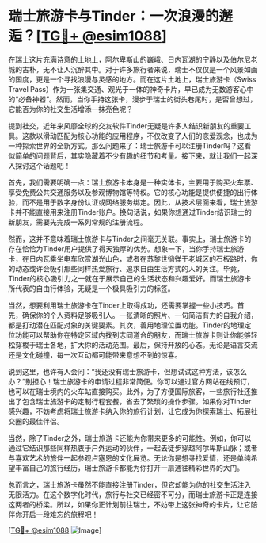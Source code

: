 # 瑞士旅游卡与Tinder：一次浪漫的邂逅？[[TG💪+ @esim1088](https://t.me/s/esim1088)]

在瑞士这片充满诗意的土地上，阿尔卑斯山的巍峨、日内瓦湖的宁静以及伯尔尼老城的古朴，无不让人沉醉其中。对于许多旅行者来说，瑞士不仅仅是一个风景如画的国度，更是一个寻找浪漫与灵感的地方。而在这片土地上，瑞士旅游卡（Swiss Travel Pass）作为一张集交通、观光于一体的神奇卡片，早已成为无数游客心中的“必备神器”。然而，当你手持这张卡，漫步于瑞士的街头巷尾时，是否曾想过，它能否为你的社交生活增添一抹亮色呢？

提到社交，近年来风靡全球的交友软件Tinder无疑是许多人结识新朋友的重要工具。这款以滑动匹配为核心功能的应用程序，不仅改变了人们的恋爱观念，也成为一种探索世界的全新方式。那么问题来了：瑞士旅游卡可以注册Tinder吗？这看似简单的问题背后，其实隐藏着不少有趣的细节和考量。接下来，就让我们一起深入探讨这个话题吧！

首先，我们需要明确一点：瑞士旅游卡本身是一种实体卡，主要用于购买火车票、享受免费公共交通服务以及参观博物馆等特权。它的核心功能是提供便捷的出行体验，而不是用于数字身份认证或网络服务绑定。因此，从技术层面来看，瑞士旅游卡并不能直接用来注册Tinder账户。换句话说，如果你想通过Tinder结识瑞士的新朋友，需要先完成一系列常规的注册流程。

然而，这并不意味着瑞士旅游卡与Tinder之间毫无关联。事实上，瑞士旅游卡的存在恰恰为Tinder用户提供了得天独厚的优势。想象一下，当你手持瑞士旅游卡，在日内瓦乘坐电车欣赏湖光山色，或者在苏黎世徜徉于老城区的石板路时，你的动态或许会吸引那些同样热爱旅行、追求自由生活方式的人的关注。毕竟，Tinder的核心吸引力之一就在于展示自己的生活状态和兴趣爱好。而瑞士旅游卡所代表的自由行体验，无疑是一个极具吸引力的标签。

当然，想要利用瑞士旅游卡在Tinder上取得成功，还需要掌握一些小技巧。首先，确保你的个人资料足够吸引人。一张清晰的照片、一句简洁有力的自我介绍，都是打动潜在匹配对象的关键要素。其次，善用地理位置功能。Tinder的地理定位功能可以帮助你在特定区域内找到志同道合的朋友，而瑞士旅游卡则让你能够轻松穿梭于瑞士各地，扩大你的活动范围。最后，保持开放的心态。无论是语言交流还是文化碰撞，每一次互动都可能带来意想不到的惊喜。

说到这里，也许有人会问：“我还没有瑞士旅游卡，但想试试这种方法，该怎么办？”别担心！瑞士旅游卡的申请过程非常简便。你可以通过官方网站在线预订，也可以在瑞士境内的火车站直接购买。此外，为了方便国际旅客，一些旅行社还推出了包含瑞士旅游卡的定制行程套餐，省去了繁琐的操作步骤。如果你对Tinder感兴趣，不妨考虑将瑞士旅游卡纳入你的旅行计划，让它成为你探索瑞士、拓展社交圈的最佳伴侣。

当然，除了Tinder之外，瑞士旅游卡还能为你带来更多的可能性。例如，你可以通过它结识那些同样热衷于户外运动的伙伴，一起去徒步穿越阿尔卑斯山脉；或者与喜欢艺术的旅伴一起参观卢塞恩的文化展览。无论你是想寻找爱情，还是单纯希望丰富自己的旅行经历，瑞士旅游卡都能为你打开一扇通往精彩世界的大门。

总而言之，瑞士旅游卡虽然不能直接注册Tinder，但它却能为你的社交生活注入无限活力。在这个数字化时代，旅行与社交已经密不可分，而瑞士旅游卡正是连接这两者的桥梁。所以，如果你正计划前往瑞士，不妨带上这张神奇的卡片，让它陪伴你开启一段难忘的旅程吧！

[[TG💪+ @esim1088](https://t.me/s/esim1088) ![Image](https://i.postimg.cc/4NQfJmqS/Snipaste-2025-05-13-00-14-12.png)]